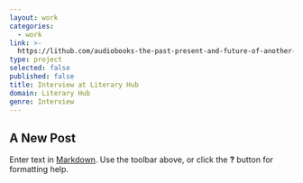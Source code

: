 ```yaml
---
layout: work
categories:
  - work
link: >-
  https://lithub.com/audiobooks-the-past-present-and-future-of-another-way-to-read/
type: project
selected: false
published: false
title: Interview at Literary Hub
domain: Literary Hub
genre: Interview
---
```

## A New Post

Enter text in [Markdown](http://daringfireball.net/projects/markdown/). Use the toolbar above, or click the **?** button for formatting help.
